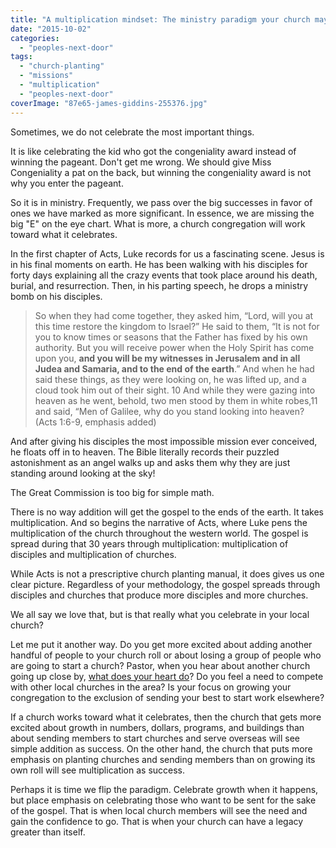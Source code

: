 ```yaml
---
title: "A multiplication mindset: The ministry paradigm your church may be missing"
date: "2015-10-02"
categories: 
  - "peoples-next-door"
tags: 
  - "church-planting"
  - "missions"
  - "multiplication"
  - "peoples-next-door"
coverImage: "87e65-james-giddins-255376.jpg"
---
```


Sometimes, we do not celebrate the most important things.

It is like celebrating the kid who got the congeniality award instead of winning the pageant. Don't get me wrong. We should give Miss Congeniality a pat on the back, but winning the congeniality award is not why you enter the pageant.

So it is in ministry. Frequently, we pass over the big successes in favor of ones we have marked as more significant. In essence, we are missing the big "E" on the eye chart. What is more, a church congregation will work toward what it celebrates.

In the first chapter of Acts, Luke records for us a fascinating scene. Jesus is in his final moments on earth. He has been walking with his disciples for forty days explaining all the crazy events that took place around his death, burial, and resurrection. Then, in his parting speech, he drops a ministry bomb on his disciples.

> So when they had come together, they asked him, “Lord, will you at this time restore the kingdom to Israel?” He said to them, “It is not for you to know times or seasons that the Father has fixed by his own authority. But you will receive power when the Holy Spirit has come upon you, **and you will be my witnesses in Jerusalem and in all Judea and Samaria, and to the end of the earth**.” And when he had said these things, as they were looking on, he was lifted up, and a cloud took him out of their sight. 10 And while they were gazing into heaven as he went, behold, two men stood by them in white robes,11 and said, “Men of Galilee, why do you stand looking into heaven? (Acts 1:6-9, emphasis added)

And after giving his disciples the most impossible mission ever conceived, he floats off in to heaven. The Bible literally records their puzzled astonishment as an angel walks up and asks them why they are just standing around looking at the sky!

The Great Commission is too big for simple math.

There is no way addition will get the gospel to the ends of the earth. It takes multiplication. And so begins the narrative of Acts, where Luke pens the multiplication of the church throughout the western world. The gospel is spread during that 30 years through multiplication: multiplication of disciples and multiplication of churches.

While Acts is not a prescriptive church planting manual, it does gives us one clear picture. Regardless of your methodology, the gospel spreads through disciples and churches that produce more disciples and more churches.

We all say we love that, but is that really what you celebrate in your local church?

Let me put it another way. Do you get more excited about adding another handful of people to your church roll or about losing a group of people who are going to start a church? Pastor, when you hear about another church going up close by, [what does your heart do](http://blog.keelancook.com/2015/11/cooperation-or-competition-does-your-church-play-nice-with-others.html)? Do you feel a need to compete with other local churches in the area? Is your focus on growing your congregation to the exclusion of sending your best to start work elsewhere?

If a church works toward what it celebrates, then the church that gets more excited about growth in numbers, dollars, programs, and buildings than about sending members to start churches and serve overseas will see simple addition as success. On the other hand, the church that puts more emphasis on planting churches and sending members than on growing its own roll will see multiplication as success.

Perhaps it is time we flip the paradigm. Celebrate growth when it happens, but place emphasis on celebrating those who want to be sent for the sake of the gospel. That is when local church members will see the need and gain the confidence to go. That is when your church can have a legacy greater than itself.
